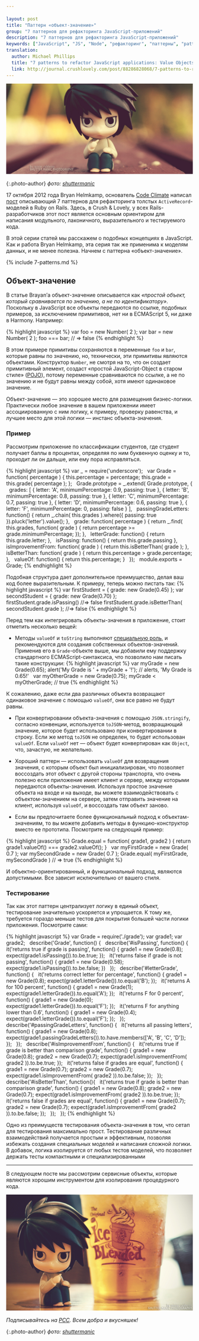 ```yaml
---

layout: post
title: "Паттерн «объект-значение»"
group: "7 паттернов для рефакторинга JavaScript-приложений"
description: "7 паттернов для рефакторинга JavaScript-приложений"
keywords: ["JavaScript", "JS", "Node", "рефакторинг", "паттерны", "patterns", "crushlovely"]
translation:
  author: Michael Phillips
  title: "7 patterns to refactor JavaScript applications: Value Objects"
  link: http://journal.crushlovely.com/post/88286828068/7-patterns-to-refactor-javascript-applications-value
---
```


![{{post.title}}](/assets/articles-assets/footer/l/l-1.jpg)

{:.photo-author}
_фото: [shuttermanic](https://www.flickr.com/photos/shuttermanic/)_

17 октября 2012 года Bryan Helmkamp, основатель [Code Climate][1] написал
[пост][2] описывающий 7 паттернов для рефакторинга толстых `ActiveRecord`-моделей
в Ruby on Rails. Здесь, в Crush & Lovely, у всех Rails-разработчиков этот пост
является основным ориентиром для написания модульного, лаконичного, выразительного
и тестируемого кода.

В этой серии статей мы расскажем о подобных концепциях в JavaScript. Как и работа
Bryan Helmkamp, эта серия так же применима к моделям данных, и не менее полезна.
Начнем с паттерна «объект-значение».

{% include 7-patterns.md %}

## Объект-значение

В статье Brayan’а объект-значение описывается как _«простой объект, который
сравнивается по значению, а не по идентификатору»_. Поскольку в JavaScript все
объекты передаются по ссылке, подобных примеров, за исключением примитивов, нет
ни в ECMAScript 5, ни даже в Harmony. Например:

{% highlight javascript %}
  var foo = new Number( 2 );
  var bar = new Number( 2 );
  foo === bar; // => false
{% endhighlight %}

В этом примере примитивы сохраняются в переменные `foo` и `bar`, которые равны
по значению, но, технически, эти примитивы являются объектами. Конструктор `Number`,
не смотря на то, что он создает примитивный элемент, создаст «простой  JavaScript-Object
в старом стиле» ([POJO][3]), потому переменные сравниваются по ссылке, а не по
значению и не будут равны между собой, хотя имеют одинаковое значение.

Объект-значение — это хорошее место для размещения бизнес-логики. Практически
любое значение в вашем приложении имеет ассоциированную с ним логику, к примеру,
проверку равенства, и лучшее место для этой логики — инстанс объекта-значения.

### Пример

Рассмотрим приложение по классификации студентов, где студент получает баллы
в процентах, определяя по ним буквенную оценку и то, проходит ли он дальше,
или ему пора исправляться.

{% highlight javascript %}
var _ = require('underscore');
 
var Grade = function( percentage ) {
  this.percentage = percentage;
  this.grade = this.grade( percentage );
};
 
Grade.prototype = _.extend( Grade.prototype, {
 
  grades: [
    { letter: 'A', minimumPercentage: 0.9, passing: true },
    { letter: 'B', minimumPercentage: 0.8, passing: true },
    { letter: 'C', minimumPercentage: 0.7, passing: true },
    { letter: 'D', minimumPercentage: 0.6, passing: true },
    { letter: 'F', minimumPercentage: 0,   passing: false }
  ],
 
  passingGradeLetters: function() {
    return _.chain( this.grades ).where({ passing: true }).pluck('letter').value();
  },
 
  grade: function( percentage ) {
    return _.find( this.grades, function( grade ) { return percentage >= grade.minimumPercentage; });
  },
 
  letterGrade: function() {
    return this.grade.letter;
  },
 
  isPassing: function() {
    return this.grade.passing
  },
 
  isImprovementFrom: function( grade ) {
    return this.isBetterThan( grade );
  },
 
  isBetterThan: function( grade ) {
    return this.percentage > grade.percentage;
  },
 
  valueOf: function() {
    return this.percentage;
  }
 
});
 
module.exports = Grade;
{% endhighlight %}

Подобная структура дает дополнительное преимущество, делая ваш код более
выразительным. К примеру, теперь можно пистать так:
{% highlight javascript %}
var firstStudent = { grade: new Grade(0.45) };
var secondStudent = { grade: new Grade(0.70) };
 
firstStudent.grade.isPassing() //=> false
firstStudent.grade.isBetterThan( secondStudent.grade ); //=> false
{% endhighlight %}

Перед тем как интегрировать объекты-значения в приложение, стоит
отметить несколько вещей:

- Методы `valueOf` и `toString` выполняют [специальную роль][4], и рекомендуются
  для создания собственных объектов-значений. Применив его в `Grade`-объекте выше,
  мы добавили ему поддержку стандартного ECMAScript-синтаксиса, что позволило нам
  писать такие конструкции:
{% highlight javascript %}
var myGrade = new Grade(0.65);
alert('My Grade is ' + myGrade + '!'); // alerts, 'My Grade is 0.65!'
 
var myOtherGrade = new Grade(0.75);
myGrade < myOtherGrade; // true
{% endhighlight %}

К сожалению, даже если два различных объекта возвращают одинаковое значение
с помощью `valueOf`, они все равно не будут равны.
- При конвертировании объекта-значения с помощью `JSON.stringify`, согласно
  конвенции, используется `toJSON`-метод, возвращающий значение, которое
  будет использовано при конвертировании в строку. Если же метод `toJSON`
  не определен, то будет использован `valueOf`. Если `valueOf` нет — объект будет
  конвертирован как `Object`, что, зачастую, не желательно.

- Хороший паттерн — использовать `valueOf` для возвращения значения, с которым
  объект был инициализирован, что позволяет воссоздать этот объект с другой
  стороны транспорта, что очень полезно если приложение имеет клиент и сервер,
  между которыми передаются объекты-значения. Используя простое значение объекта
  на входе и на выходе, вы можете взаимодействовать с объектом-значением на сервере,
  затем отправить значение на клиент, используя `valueOf`, и воссоздать там объект
  заново.

- Если вы предпочитаете более функциональный подход к объектам-значениям, то вы
  можете добавить методы в функцию-конструктор вместо ее прототипа. Посмотрите
  на следующий пример:

{% highlight javascript %}
		Grade.equal = function( grade1, grade2 ) {
		  return grade1.valueOf() === grade2.valueOf();
		}
 
		var myFirstGrade = new Grade( 0.7 );
		var mySecondGrade = new Grade( 0.7 );
		Grade.equal( myFirstGrade, mySecondGrade ) // => true
{% endhighlight %}

И объектно-ориентированный, и функциональный подход, являются допустимыми. Все зависит исключительно от вашего стиля.

### Тестирование

Так как этот паттерн централизует логику в единый объект, тестирование значительно ускоряется и упрощается. К тому же, требуется гораздо меньше тестов для покрытия большей части логики приложения. Посмотрите сами:

{% highlight javascript %}
var Grade = require('./grade');
var grade1;
var grade2;
 
describe('Grade', function() {
 
  describe('#isPassing', function() {
 
    it('returns true if grade is passing', function() {
      grade1 = new Grade(0.8);
      expect(grade1.isPassing()).to.be.true;
    });
 
    it('returns false if grade is not passing', function() {
      grade1 = new Grade(0.58);
      expect(grade1.isPassing()).to.be.false;
    })
 
  });
 
  describe('#letterGrade', function() {
 
    it('returns correct letter for percentage', function() {
      grade1 = new Grade(0.8);
      expect(grade1.letterGrade()).to.equal('B');
    });
 
    it('returns A for 100 percent', function() {
      grade1 = new Grade(1);
      expect(grade1.letterGrade()).to.equal('A');
    });
 
    it('returns F for 0 percent', function() {
      grade1 = new Grade(0);
      expect(grade1.letterGrade()).to.equal('F');
    });
 
    it('returns F for anything lower than 0.6', function() {
      grade1 = new Grade(0.4);
      expect(grade1.letterGrade()).to.equal('F');
    });
 
  });
 
  describe('#passingGradeLetters', function() {
 
    it('returns all passing letters', function() {
      grade1 = new Grade(0.8);
      expect(grade1.passingGradeLetters()).to.have.members(['A', 'B', 'C', 'D']);
    });
 
  });
 
  describe('#isImprovementFrom', function() {
 
    it('returns true if grade is better than comparison grade', function() {
      grade1 = new Grade(0.8);
      grade2 = new Grade(0.7);
      expect(grade1.isImprovementFrom( grade2 )).to.be.true;
    });
 
    it('returns false if grades are equal', function() {
      grade1 = new Grade(0.7);
      grade2 = new Grade(0.7);
      expect(grade1.isImprovementFrom( grade2 )).to.be.false;
    });
 
  });
 
  describe('#isBetterThan', function(){
 
    it('returns true if grade is better than comparison grade', function() {
      grade1 = new Grade(0.8);
      grade2 = new Grade(0.7);
      expect(grade1.isImprovementFrom( grade2 )).to.be.true;
    });
 
    it('returns false if grades are equal', function() {
      grade1 = new Grade(0.7);
      grade2 = new Grade(0.7);
      expect(grade1.isImprovementFrom( grade2 )).to.be.false;
    });
 
  });
 
});
{% endhighlight %}

Одно из преимуществ тестирования объекта-значения в том, что сетап для тестирования максимально прост. Тестирование различных взаимодействий получается простым и эффективным, позволяя избежать создания специальных моделей и написания сложной логики. В добавок, логика изолируется от любых тестов моделей, что позволяет держать тесты компактными и специализированными

* * * * *

В следующем посте мы рассмотрим сервисные объекты, которые являются хорошим инструментом для изолирования процедурного кода.


![{{post.title}}](/assets/articles-assets/footer/l/l-2.jpg)

_Подписывайтесь на [РСС](http://feeds.feedburner.com/anton-shuvalov/FJHar).
Всем добра и вкусняшек!_

{:.photo-author}
_фото: [shuttermanic](https://www.flickr.com/photos/shuttermanic/)_



[1]: https://codeclimate.com/
[2]: http://blog.codeclimate.com/blog/2012/10/17/7-ways-to-decompose-fat-activerecord-models/
[3]: https://ru.wikipedia.org/wiki/POJO
[4]: https://developer.mozilla.org/en-US/docs/Web/JavaScript/Reference/Global_Objects/Object/valueOf
